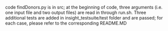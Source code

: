 code findDonors.py is in src; at the beginning of code, three arguments (i.e. one input file and two output files) are read in through run.sh.
Three additional tests are added in insight_testsuite/test folder and are passed; for each case, please refer to the corresponding README.MD
